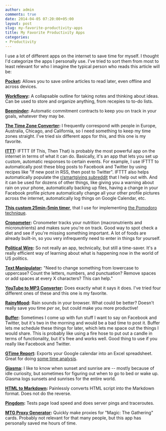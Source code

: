 ```yaml
---
author: admin
comments: true
date: 2014-04-05 07:20:00+05:00
layout: post
slug: my-favorite-productivity-apps
title: My Favorite Productivity Apps
categories:
- Productivity
---
```


I use a lot of different apps on the internet to save time for myself.  I thought I'd categorize the apps I personally use.  I've tried to sort them from most to least relevant for who I imagine the typical person who reads this article will be:

**[Pocket](http://getpocket.com/):** Allows you to save online articles to read later, even offline and across devices.

**[Workflowy](https://workflowy.com/):** A collapsable outline for taking notes and thinking about ideas.  Can be used to store and organize anything, from recepies to to-do lists.

**[Beeminder](https://www.beeminder.com/):** Automatic commitment contracts to keep you on track in your goals, whatever they may be.

**[The Time Zone Converter](http://www.thetimezoneconverter.com/):** I frequently correspond with people in Europe, Australia, Chicago, and California, so I need something to keep my time zones straight.  I've tried six different apps for this, and this one is my favorite.<!-- more -->

**[ITTT](https://ifttt.com):** IFTTT (If This, Then That) is probably the most powerful app on the internet in terms of what it can do.  Basically, it's an app that lets you set up custom, automatic responses to certain events.  For example, I use IFTTT to automatically post these blog posts to Facebook and Twitter by using recipes like "If new post in RSS, then post to Twitter".  IFTTT also helps automatically populate the [r/smartgiving subreddit](http://www.reddit.com/r/smartgiving) that I help out with.  And it can be used for dozens of other things, like giving you a warning about rain on your phone, automatically backing up files, having a change in your Facebook profile picture automatically change all your other profile pictures across the internet, automatically log things on Google Calendar, etc.

**[This custom 25min-5min timer](http://www.online-stopwatch.com/full-screen-interval-timer/?c=vxv55r3380)**, that I use for implementing [the Pomodoro technique](http://pomodorotechnique.com/).

**[Cronometer](https://cronometer.com/):** Cronometer tracks your nutrition (macronutrients and micronutrients) and makes sure you're on track.  Good way to spot check a diet and see if you're missing something important.  A lot of foods are already built-in, so you very infrequently need to enter in things for yourself.

**[Political Wire](http://politicalwire.com/):** So not really an app, technically, but still a time-saver.  It's a really efficient way of learning about what is happening now in the world of US politics.

**[Text Manipulator](http://rumkin.com/tools/cipher/manipulate.php):** "Need to change something from lowercase to uppercase? Count the letters, numbers, and punctuation? Remove spaces or add spaces at every X characters? This can help."

**[YouTube to MP3 Converter](http://www.video2mp3.net/):** Does exactly what it says it does.  I've tried four different ones of these and this one is my favorite.

**[RainyMood](http://www.rainymood.com/):** Rain sounds in your browser.  What could be better?  Doesn't really save you time _per se_, but could make you more productive!

**[Buffer](https://bufferapp.com):** Sometimes I come up with fun stuff I want to say on Facebook and Twitter, but it's two in the morning and would be a bad time to post it.  Buffer lets me schedule these things for later, which lets me space out the things I would share.  This is probably like using a fire hose to put out a candle in terms of functionality, but it's free and works well.  Good thing to use if you really like Facebook and Twitter.

**[GTime Report](https://beta.gtimereport.com/):** Exports your Google calendar into an Excel spreadsheet.  Great for doing [some time analysis](http://everydayutilitarian.com/essays/personal-review-for-december-2013-february-2014/#title).

**[Giasma](http://www.gaisma.com/en/):** I like to know when sunset and sunrise are -- mostly because of idle curiosity, but sometimes for figuring out when to go to bed or wake up.  Giasma logs sunsets and sunrises for the entire world.

**[HTML to Markdown](http://domchristie.github.io/to-markdown/):** Painlessly converts HTML script into the Markdown format.  Does not do the reverse.

**[Pingdom](http://tools.pingdom.com/fpt/):** Tests page load speed and does server pings and traceroutes.

**[MTG Proxy Generator](http://magic.bluebones.net/proxies/):** Quickly make proxies for "Magic: The Gathering" cards.  Probably not relevant for that many people, but this app has personally saved me hours of time.
